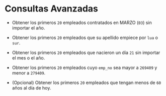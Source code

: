 # Consultas Avanzadas

* Obtener los primeros `20` empleados contratados en MARZO (`03`) sin importar el año.

* Obtener los primeros `20` empleados que su apellido empiece por `lua` o `sur`.

* Obtener los primeros `20` empleados que nacieron un día `21` sin importar el mes o el año.

* Obtener los primeros `20` empleados cuyo `emp_no` sea mayor a `269409` y menor a `279409`.

* (Opcional) Obtener los primeros `20` empleados que tengan menos de `60` años al día de hoy.